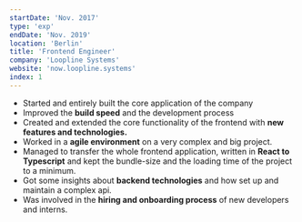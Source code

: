 ```yaml
---
startDate: 'Nov. 2017'
type: 'exp'
endDate: 'Nov. 2019'
location: 'Berlin'
title: 'Frontend Engineer'
company: 'Loopline Systems'
website: 'now.loopline.systems'
index: 1
---
```


- Started and entirely built the core application of the company
- Improved the **build speed** and the development process
- Created and extended the core functionality of the frontend with **new features and technologies.**
- Worked in a **agile environment** on a very complex and big project.
- Managed to transfer the whole frontend application, written in **React to Typescript** and kept the bundle-size and the loading time of the project to a minimum.
- Got some insights about **backend technologies** and how set up and maintain a complex api.
- Was involved in the **hiring and onboarding process** of new developers and interns.
